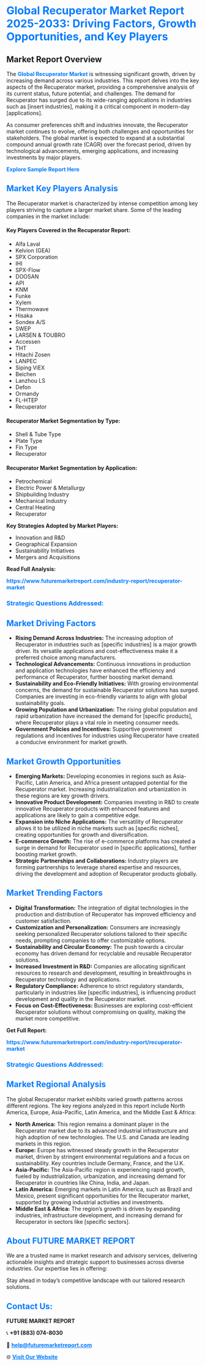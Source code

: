 <h1 style="color: #007BFF;">Global Recuperator Market Report 2025-2033: Driving Factors, Growth Opportunities, and Key Players</h1>

<section id="overview">
<h2>Market Report Overview</h2>
<p>The <a href="https://www.futuremarketreport.com/industry-report/recuperator-market" style="color: #007BFF; text-decoration: none;"><strong>Global Recuperator Market</strong></a> is witnessing significant growth, driven by increasing demand across various industries. This report delves into the key aspects of the Recuperator market, providing a comprehensive analysis of its current status, future potential, and challenges. The demand for Recuperator has surged due to its wide-ranging applications in industries such as [insert industries], making it a critical component in modern-day [applications].</p>
<p>As consumer preferences shift and industries innovate, the Recuperator market continues to evolve, offering both challenges and opportunities for stakeholders. The global market is expected to expand at a substantial compound annual growth rate (CAGR) over the forecast period, driven by technological advancements, emerging applications, and increasing investments by major players.</p>
</section>

<section id="overview">
<p><a href="https://www.futuremarketreport.com/request-sample/reportId=99584" style="color: #007BFF; text-decoration: none;"><strong>Explore Sample Report Here</strong></a></p>
</section>

<section id="key-players">
<h2 style="color: #007BFF;">Market Key Players Analysis</h2>
<p>The Recuperator market is characterized by intense competition among key players striving to capture a larger market share. Some of the leading companies in the market include:</p>
<h4>Key Players Covered in the Recuperator Report:</h4>
<ul><li>Alfa Laval</li><li>Kelvion (GEA)</li><li>SPX Corporation</li><li>IHI</li><li>SPX-Flow</li><li>DOOSAN</li><li>API</li><li>KNM</li><li>Funke</li><li>Xylem</li><li>Thermowave</li><li>Hisaka</li><li>Sondex A/S</li><li>SWEP</li><li>LARSEN &amp; TOUBRO</li><li>Accessen</li><li>THT</li><li>Hitachi Zosen</li><li>LANPEC</li><li>Siping ViEX</li><li>Beichen</li><li>Lanzhou LS</li><li>Defon</li><li>Ormandy</li><li>FL-HTEP</li><li>Recuperator</li></ul>
<h4>Recuperator Market Segmentation by Type:</h4>
<ul><li>Shell &amp; Tube Type</li><li>Plate Type</li><li>Fin Type</li><li>Recuperator</li></ul>

<h4>Recuperator Market Segmentation by Application:</h4>
<ul><li>Petrochemical</li><li>Electric Power &amp; Metallurgy</li><li>Shipbuilding Industry</li><li>Mechanical Industry</li><li>Central Heating</li><li>Recuperator</li></ul>
<p><strong>Key Strategies Adopted by Market Players:</strong></p>
<ul>
<li>Innovation and R&D</li>
<li>Geographical Expansion</li>
<li>Sustainability Initiatives</li>
<li>Mergers and Acquisitions</li>
</ul>
</section>

<section>
<p><strong>Read Full Analysis: </strong></p><a href="https://www.futuremarketreport.com/industry-report/recuperator-market" style="color: #007BFF; text-decoration: none;"><strong>https://www.futuremarketreport.com/industry-report/recuperator-market</strong></a>
<h3 style="color: #007BFF;">Strategic Questions Addressed:</h3>
</section>

<section id="driving-factors">
<h2 style="color: #007BFF;">Market Driving Factors</h2>
<ul>
<li><strong>Rising Demand Across Industries:</strong> The increasing adoption of Recuperator in industries such as [specific industries] is a major growth driver. Its versatile applications and cost-effectiveness make it a preferred choice among manufacturers.</li>
<li><strong>Technological Advancements:</strong> Continuous innovations in production and application technologies have enhanced the efficiency and performance of Recuperator, further boosting market demand.</li>
<li><strong>Sustainability and Eco-Friendly Initiatives:</strong> With growing environmental concerns, the demand for sustainable Recuperator solutions has surged. Companies are investing in eco-friendly variants to align with global sustainability goals.</li>
<li><strong>Growing Population and Urbanization:</strong> The rising global population and rapid urbanization have increased the demand for [specific products], where Recuperator plays a vital role in meeting consumer needs.</li>
<li><strong>Government Policies and Incentives:</strong> Supportive government regulations and incentives for industries using Recuperator have created a conducive environment for market growth.</li>
</ul>
</section>

<section id="growth-opportunities">
<h2 style="color: #007BFF;">Market Growth Opportunities</h2>
<ul>
<li><strong>Emerging Markets:</strong> Developing economies in regions such as Asia-Pacific, Latin America, and Africa present untapped potential for the Recuperator market. Increasing industrialization and urbanization in these regions are key growth drivers.</li>
<li><strong>Innovative Product Development:</strong> Companies investing in R&D to create innovative Recuperator products with enhanced features and applications are likely to gain a competitive edge.</li>
<li><strong>Expansion into Niche Applications:</strong> The versatility of Recuperator allows it to be utilized in niche markets such as [specific niches], creating opportunities for growth and diversification.</li>
<li><strong>E-commerce Growth:</strong> The rise of e-commerce platforms has created a surge in demand for Recuperator used in [specific applications], further boosting market growth.</li>
<li><strong>Strategic Partnerships and Collaborations:</strong> Industry players are forming partnerships to leverage shared expertise and resources, driving the development and adoption of Recuperator products globally.</li>
</ul>
</section>

<section id="trending-factors">
<h2 style="color: #007BFF;">Market Trending Factors</h2>
<ul>
<li><strong>Digital Transformation:</strong> The integration of digital technologies in the production and distribution of Recuperator has improved efficiency and customer satisfaction.</li>
<li><strong>Customization and Personalization:</strong> Consumers are increasingly seeking personalized Recuperator solutions tailored to their specific needs, prompting companies to offer customizable options.</li>
<li><strong>Sustainability and Circular Economy:</strong> The push towards a circular economy has driven demand for recyclable and reusable Recuperator solutions.</li>
<li><strong>Increased Investment in R&D:</strong> Companies are allocating significant resources to research and development, resulting in breakthroughs in Recuperator technology and applications.</li>
<li><strong>Regulatory Compliance:</strong> Adherence to strict regulatory standards, particularly in industries like [specific industries], is influencing product development and quality in the Recuperator market.</li>
<li><strong>Focus on Cost-Effectiveness:</strong> Businesses are exploring cost-efficient Recuperator solutions without compromising on quality, making the market more competitive.</li>
</ul>
</section>

<section>
<p><strong>Get Full Report: </strong></p><a href="https://www.futuremarketreport.com/industry-report/recuperator-market" style="color: #007BFF; text-decoration: none;"><strong>https://www.futuremarketreport.com/industry-report/recuperator-market</strong></a>
<h3 style="color: #007BFF;">Strategic Questions Addressed:</h3>
</section>


<section id="regional-analysis">
<h2 style="color: #007BFF;">Market Regional Analysis</h2>
<p>The global Recuperator market exhibits varied growth patterns across different regions. The key regions analyzed in this report include North America, Europe, Asia-Pacific, Latin America, and the Middle East & Africa:</p>
<ul>
<li><strong>North America:</strong> This region remains a dominant player in the Recuperator market due to its advanced industrial infrastructure and high adoption of new technologies. The U.S. and Canada are leading markets in this region.</li>
<li><strong>Europe:</strong> Europe has witnessed steady growth in the Recuperator market, driven by stringent environmental regulations and a focus on sustainability. Key countries include Germany, France, and the U.K.</li>
<li><strong>Asia-Pacific:</strong> The Asia-Pacific region is experiencing rapid growth, fueled by industrialization, urbanization, and increasing demand for Recuperator in countries like China, India, and Japan.</li>
<li><strong>Latin America:</strong> Emerging markets in Latin America, such as Brazil and Mexico, present significant opportunities for the Recuperator market, supported by growing industrial activities and investments.</li>
<li><strong>Middle East & Africa:</strong> The region’s growth is driven by expanding industries, infrastructure development, and increasing demand for Recuperator in sectors like [specific sectors].</li>
</ul>
</section>

<footer>
<h2 style="color: #007BFF;">About FUTURE MARKET REPORT</h2>
<p>We are a trusted name in market research and advisory services, delivering actionable insights and strategic support to businesses across diverse industries. Our expertise lies in offering:</p>

<p>Stay ahead in today’s competitive landscape with our tailored research solutions.</p>

<h2 style="color: #007BFF;">Contact Us:</h2>
<p><strong>FUTURE MARKET REPORT</strong></p>
<p>📞 <strong>+91 (883) 074-8030</strong></p>
<p>📧 <strong><a href="mailto:help@futuremarketreport.com" style="color: #007BFF;">help@futuremarketreport.com</a></strong></p>
<p>🌐 <strong><a href="https://www.futuremarketreport.com/" style="color: #007BFF;">Visit Our Website</a></strong></p>
</footer>